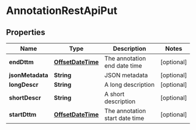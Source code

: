 # AnnotationRestApiPut

## Properties
Name | Type | Description | Notes
------------ | ------------- | ------------- | -------------
**endDttm** | [**OffsetDateTime**](OffsetDateTime.md) | The annotation end date time |  [optional]
**jsonMetadata** | **String** | JSON metadata |  [optional]
**longDescr** | **String** | A long description |  [optional]
**shortDescr** | **String** | A short description |  [optional]
**startDttm** | [**OffsetDateTime**](OffsetDateTime.md) | The annotation start date time |  [optional]
